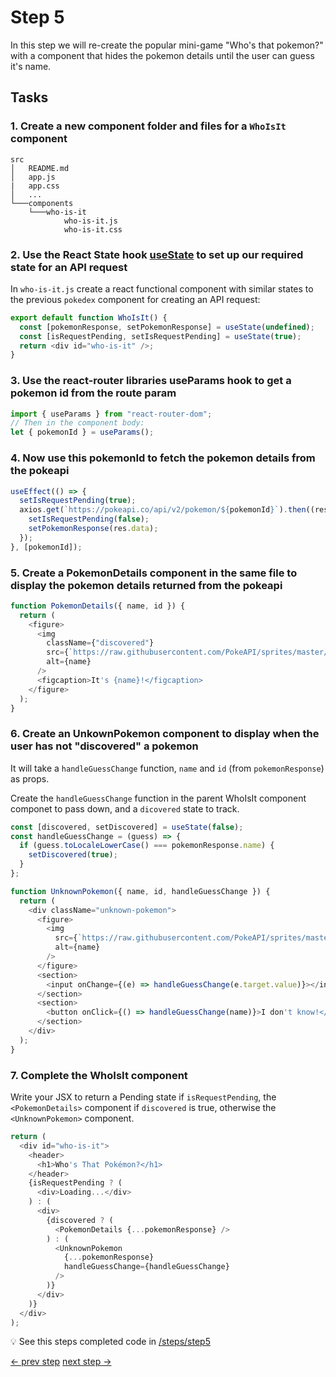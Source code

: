 # Step 5

In this step we will re-create the popular mini-game "Who's that pokemon?" with a component that hides the pokemon details until the user can guess it's name.

## Tasks

### 1. Create a new component folder and files for a `WhoIsIt` component

```
src
│   README.md
│   app.js
|   app.css
│   ...
└───components
    └───who-is-it
            who-is-it.js
            who-is-it.css
```

### 2. Use the React State hook [useState](https://reactjs.org/docs/hooks-state.html) to set up our required state for an API request

In `who-is-it.js` create a react functional component with similar states to the previous `pokedex` component for creating an API request:

```js
export default function WhoIsIt() {
  const [pokemonResponse, setPokemonResponse] = useState(undefined);
  const [isRequestPending, setIsRequestPending] = useState(true);
  return <div id="who-is-it" />;
}
```

### 3. Use the react-router libraries useParams hook to get a pokemon id from the route param

```js
import { useParams } from "react-router-dom";
// Then in the component body:
let { pokemonId } = useParams();
```

### 4. Now use this pokemonId to fetch the pokemon details from the pokeapi

```js
useEffect(() => {
  setIsRequestPending(true);
  axios.get(`https://pokeapi.co/api/v2/pokemon/${pokemonId}`).then((res) => {
    setIsRequestPending(false);
    setPokemonResponse(res.data);
  });
}, [pokemonId]);
```

### 5. Create a PokemonDetails component in the same file to display the pokemon details returned from the pokeapi

```js
function PokemonDetails({ name, id }) {
  return (
    <figure>
      <img
        className={"discovered"}
        src={`https://raw.githubusercontent.com/PokeAPI/sprites/master/sprites/pokemon/other/dream-world/${id}.svg`}
        alt={name}
      />
      <figcaption>It's {name}!</figcaption>
    </figure>
  );
}
```

### 6. Create an UnkownPokemon component to display when the user has not "discovered" a pokemon

It will take a `handleGuessChange` function, `name` and `id` (from `pokemonResponse`) as props.

Create the `handleGuessChange` function in the parent WhoIsIt component componet to pass down, and a `dicovered` state to track.

```js
const [discovered, setDiscovered] = useState(false);
const handleGuessChange = (guess) => {
  if (guess.toLocaleLowerCase() === pokemonResponse.name) {
    setDiscovered(true);
  }
};
```

```js
function UnknownPokemon({ name, id, handleGuessChange }) {
  return (
    <div className="unknown-pokemon">
      <figure>
        <img
          src={`https://raw.githubusercontent.com/PokeAPI/sprites/master/sprites/pokemon/other/dream-world/${id}.svg`}
          alt={name}
        />
      </figure>
      <section>
        <input onChange={(e) => handleGuessChange(e.target.value)}></input>
      </section>
      <section>
        <button onClick={() => handleGuessChange(name)}>I don't know!</button>
      </section>
    </div>
  );
}
```

### 7. Complete the WhoIsIt component

Write your JSX to return a Pending state if `isRequestPending`, the `<PokemonDetails>` component if `discovered` is true, otherwise the `<UnknownPokemon>` component.

```js
return (
  <div id="who-is-it">
    <header>
      <h1>Who's That Pokémon?</h1>
    </header>
    {isRequestPending ? (
      <div>Loading...</div>
    ) : (
      <div>
        {discovered ? (
          <PokemonDetails {...pokemonResponse} />
        ) : (
          <UnknownPokemon
            {...pokemonResponse}
            handleGuessChange={handleGuessChange}
          />
        )}
      </div>
    )}
  </div>
);
```

:bulb: See this steps completed code in [/steps/step5](https://github.com/efloden/react-redux-pokeapi/blob/main/steps/step5)

[<- prev step](./step4.md) [next step ->](./step6.md)
